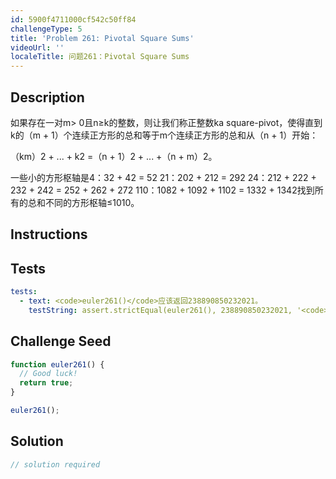 ```yaml
---
id: 5900f4711000cf542c50ff84
challengeType: 5
title: 'Problem 261: Pivotal Square Sums'
videoUrl: ''
localeTitle: 问题261：Pivotal Square Sums
---
```


## Description
<section id="description">如果存在一对m&gt; 0​​且n≥k的整数，则让我们称正整数ka square-pivot，使得直到k的（m + 1）个连续正方形的总和等于m个连续正方形的总和从（n + 1）开始： <p> （km）2 + ... + k2 =（n + 1）2 + ... +（n + m）2。 </p><p>一些小的方形枢轴是4：32 + 42 = 52 21：202 + 212 = 292 24：212 + 222 + 232 + 242 = 252 + 262 + 272 110：1082 + 1092 + 1102 = 1332 + 1342找到所有的总和不同的方形枢轴≤1010。 </p></section>

## Instructions
<section id="instructions">
</section>

## Tests
<section id='tests'>

```yml
tests:
  - text: <code>euler261()</code>应该返回238890850232021。
    testString: assert.strictEqual(euler261(), 238890850232021, '<code>euler261()</code> should return 238890850232021.');

```

</section>

## Challenge Seed
<section id='challengeSeed'>

<div id='js-seed'>

```js
function euler261() {
  // Good luck!
  return true;
}

euler261();

```

</div>



</section>

## Solution
<section id='solution'>

```js
// solution required
```
</section>

